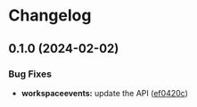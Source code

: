 # Changelog

## 0.1.0 (2024-02-02)


### Bug Fixes

* **workspaceevents:** update the API ([ef0420c](https://github.com/googleapis/google-api-nodejs-client/commit/ef0420cb87b1b20ba72206c4eb5cfb48e1498a09))
